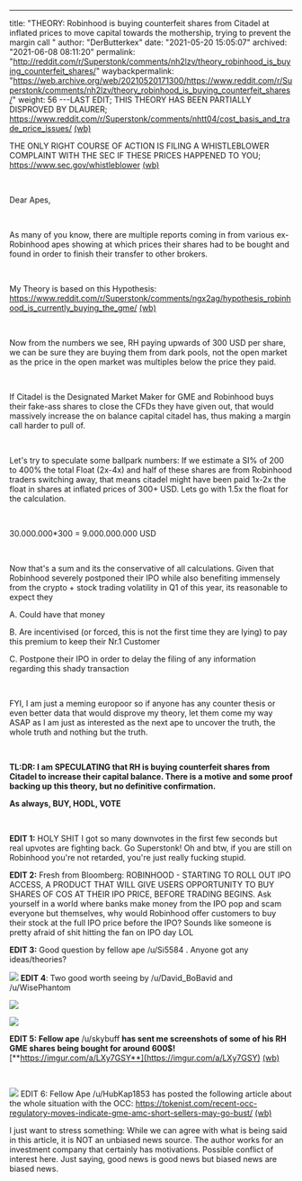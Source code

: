 ---
title: "THEORY: Robinhood is buying counterfeit shares from Citadel at inflated prices to move capital towards the mothership, trying to prevent the margin call "
author: "DerButterkex"
date: "2021-05-20 15:05:07"
archived: "2021-06-08 08:11:20"
permalink: "http://reddit.com/r/Superstonk/comments/nh2lzv/theory_robinhood_is_buying_counterfeit_shares/"
waybackpermalink: "https://web.archive.org/web/20210520171300/https://www.reddit.com/r/Superstonk/comments/nh2lzv/theory_robinhood_is_buying_counterfeit_shares/"
weight: 56
---LAST EDIT; THIS THEORY HAS BEEN PARTIALLY DISPROVED BY DLAURER; <https://www.reddit.com/r/Superstonk/comments/nhtt04/cost_basis_and_trade_price_issues/> [(wb)](https://web.archive.org/web/20210521184606/https://www.reddit.com/r/Superstonk/comments/nhtt04/cost_basis_and_trade_price_issues/) 


THE ONLY RIGHT COURSE OF ACTION IS FILING A WHISTLEBLOWER COMPLAINT WITH THE SEC IF THESE PRICES HAPPENED TO YOU; <https://www.sec.gov/whistleblower> [(wb)](https://web.archive.org/web/20210410162009/https://www.sec.gov/whistleblower)


​


Dear Apes,


​


As many of you know, there are multiple reports coming in from various ex-Robinhood apes showing at which prices their shares had to be bought and found in order to finish their transfer to other brokers.


​


My Theory is based on this Hypothesis: <https://www.reddit.com/r/Superstonk/comments/ngx2ag/hypothesis_robinhood_is_currently_buying_the_gme/> [(wb)](https://web.archive.org/web/20210520183403/https://www.reddit.com/r/Superstonk/comments/ngx2ag/hypothesis_robinhood_is_currently_buying_the_gme/)


​


Now from the numbers we see, RH paying upwards of 300 USD per share, we can be sure they are buying them from dark pools, not the open market as the price in the open market was multiples below the price they paid.


​


If Citadel is the Designated Market Maker for GME and Robinhood buys their fake-ass shares to close the CFDs they have given out, that would massively increase the on balance capital citadel has, thus making a margin call harder to pull of.


​


Let's try to speculate some ballpark numbers: If we estimate a SI% of 200 to 400% the total Float (2x-4x) and half of these shares are from Robinhood traders switching away, that means citadel might have been paid 1x-2x the float in shares at inflated prices of 300+ USD. Lets go with 1.5x the float for the calculation.


​


30.000.000*300 = 9.000.000.000 USD


​


Now that's a sum and its the conservative of all calculations. Given that Robinhood severely postponed their IPO while also benefiting immensely from the crypto + stock trading volatility in Q1 of this year, its reasonable to expect they


A. Could have that money


B. Are incentivised (or forced, this is not the first time they are lying) to pay this premium to keep their Nr.1 Customer


C. Postpone their IPO in order to delay the filing of any information regarding this shady transaction


​


FYI, I am just a meming europoor so if anyone has any counter thesis or even better data that would disprove my theory, let them come my way ASAP as I am just as interested as the next ape to uncover the truth, the whole truth and nothing but the truth.


​


**TL:DR: I am SPECULATING that RH is buying counterfeit shares from Citadel to increase their capital balance. There is a motive and some proof backing up this theory, but no definitive confirmation.**


**As always, BUY, HODL, VOTE**


​


**EDIT 1:** HOLY SHIT I got so many downvotes in the first few seconds but real upvotes are fighting back. Go Superstonk! Oh and btw, if you are still on Robinhood you're not retarded, you're just really fucking stupid.


**EDIT 2:** Fresh from Bloomberg: ROBINHOOD - STARTING TO ROLL OUT IPO ACCESS, A PRODUCT THAT WILL GIVE USERS OPPORTUNITY TO BUY SHARES OF COS AT THEIR IPO PRICE, BEFORE TRADING BEGINS. Ask yourself in a world where banks make money from the IPO pop and scam everyone but themselves, why would Robinhood offer customers to buy their stock at the full IPO price before the IPO? Sounds like someone is pretty afraid of shit hitting the fan on IPO day LOL


**EDIT 3:** Good question by fellow ape /u/Si5584 . Anyone got any ideas/theories?


![](/img/rfj8znvpna071.png)
**EDIT 4**: Two good worth seeing by /u/David\_BoBavid and /u/WisePhantom


![](/img/9qo0496zra071.png)


![](/img/pdmxctt3sa071.png)


**EDIT 5: Fellow ape** /u/skybuff **has sent me screenshots of some of his RH GME shares being bought for around 600$!** [**https://imgur.com/a/LXy7GSY**](https://imgur.com/a/LXy7GSY) [(wb)](https://web.archive.org/web/20210520173017/https://imgur.com/a/LXy7GSY)


​


![](/img/92ko7hsf7b071.png)
EDIT 6: Fellow Ape /u/HubKap1853 has posted the following article about the whole situation with the OCC: <https://tokenist.com/recent-occ-regulatory-moves-indicate-gme-amc-short-sellers-may-go-bust/> [(wb)](https://web.archive.org/web/20210520195538/https://tokenist.com/recent-occ-regulatory-moves-indicate-gme-amc-short-sellers-may-go-bust/)


I just want to stress something: While we can agree with what is being said in this article, it is NOT an unbiased news source. The author works for an investment company that certainly has motivations. Possible conflict of interest here. Just saying, good news is good news but biased news are biased news.

